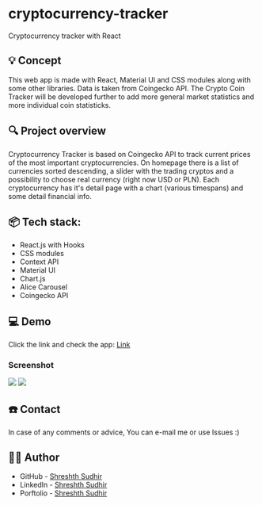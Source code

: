 # cryptocurrency-tracker
 Cryptocurrency tracker with React 
 
## 💡 Concept
This web app is made with React, Material UI and CSS modules along with some other libraries. Data is taken from Coingecko API.
The Crypto Coin Tracker will be developed further to add more general market statistics and more individual coin statisticks.

 
## 🔍 Project overview 
Cryptocurrency Tracker is based on Coingecko API to track current prices of the most important cryptocurrencies. On homepage there is a list of currencies sorted descending, a slider with the trading cryptos and a possibility to choose real currency (right now USD or PLN). Each cryptocurrency has it's detail page with a chart (various timespans) and some detail financial info.


## 📦 Tech stack:
- React.js with Hooks
- CSS modules
- Context API
- Material UI
- Chart.js
- Alice Carousel
- Coingecko API


## 💻 Demo
Click the link and check the app: [Link](https://ms-crypto-coin-tracker.netlify.app/)

### Screenshot

![](./src/images/screenshot.JPG)
![](./src/images/screenshot2.JPG)


## ☎️ Contact
In case of any comments or advice, You can e-mail me or use Issues :)

## 🧙‍♂️ Author
- GitHub - [Shreshth Sudhir](https://github.com/marcinsuski)
- LinkedIn - [Shreshth Sudhir](https://www.linkedin.com/in/marcin-suski/)
- Porftolio - [Shreshth Sudhir](https://marcinsuski.pl)
